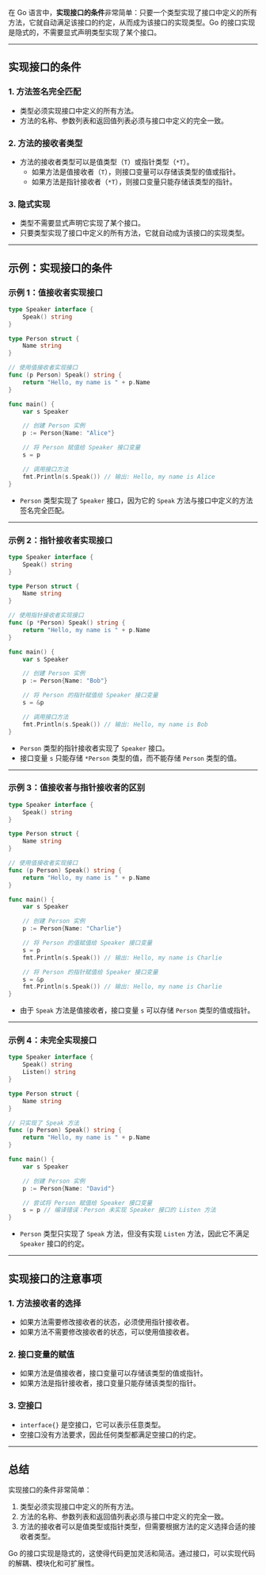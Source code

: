 在 Go 语言中，**实现接口的条件**非常简单：只要一个类型实现了接口中定义的所有方法，它就自动满足该接口的约定，从而成为该接口的实现类型。Go 的接口实现是隐式的，不需要显式声明类型实现了某个接口。

---

## 实现接口的条件

### 1. **方法签名完全匹配**

- 类型必须实现接口中定义的所有方法。
- 方法的名称、参数列表和返回值列表必须与接口中定义的完全一致。

### 2. **方法的接收者类型**

- 方法的接收者类型可以是值类型（`T`）或指针类型（`*T`）。
  - 如果方法是值接收者（`T`），则接口变量可以存储该类型的值或指针。
  - 如果方法是指针接收者（`*T`），则接口变量只能存储该类型的指针。

### 3. **隐式实现**

- 类型不需要显式声明它实现了某个接口。
- 只要类型实现了接口中定义的所有方法，它就自动成为该接口的实现类型。

---

## 示例：实现接口的条件

### 示例 1：值接收者实现接口

```go
type Speaker interface {
    Speak() string
}

type Person struct {
    Name string
}

// 使用值接收者实现接口
func (p Person) Speak() string {
    return "Hello, my name is " + p.Name
}

func main() {
    var s Speaker

    // 创建 Person 实例
    p := Person{Name: "Alice"}

    // 将 Person 赋值给 Speaker 接口变量
    s = p

    // 调用接口方法
    fmt.Println(s.Speak()) // 输出: Hello, my name is Alice
}
```

- `Person` 类型实现了 `Speaker` 接口，因为它的 `Speak` 方法与接口中定义的方法签名完全匹配。

---

### 示例 2：指针接收者实现接口

```go
type Speaker interface {
    Speak() string
}

type Person struct {
    Name string
}

// 使用指针接收者实现接口
func (p *Person) Speak() string {
    return "Hello, my name is " + p.Name
}

func main() {
    var s Speaker

    // 创建 Person 实例
    p := Person{Name: "Bob"}

    // 将 Person 的指针赋值给 Speaker 接口变量
    s = &p

    // 调用接口方法
    fmt.Println(s.Speak()) // 输出: Hello, my name is Bob
}
```

- `Person` 类型的指针接收者实现了 `Speaker` 接口。
- 接口变量 `s` 只能存储 `*Person` 类型的值，而不能存储 `Person` 类型的值。

---

### 示例 3：值接收者与指针接收者的区别

```go
type Speaker interface {
    Speak() string
}

type Person struct {
    Name string
}

// 使用值接收者实现接口
func (p Person) Speak() string {
    return "Hello, my name is " + p.Name
}

func main() {
    var s Speaker

    // 创建 Person 实例
    p := Person{Name: "Charlie"}

    // 将 Person 的值赋值给 Speaker 接口变量
    s = p
    fmt.Println(s.Speak()) // 输出: Hello, my name is Charlie

    // 将 Person 的指针赋值给 Speaker 接口变量
    s = &p
    fmt.Println(s.Speak()) // 输出: Hello, my name is Charlie
}
```

- 由于 `Speak` 方法是值接收者，接口变量 `s` 可以存储 `Person` 类型的值或指针。

---

### 示例 4：未完全实现接口

```go
type Speaker interface {
    Speak() string
    Listen() string
}

type Person struct {
    Name string
}

// 只实现了 Speak 方法
func (p Person) Speak() string {
    return "Hello, my name is " + p.Name
}

func main() {
    var s Speaker

    // 创建 Person 实例
    p := Person{Name: "David"}

    // 尝试将 Person 赋值给 Speaker 接口变量
    s = p // 编译错误：Person 未实现 Speaker 接口的 Listen 方法
}
```

- `Person` 类型只实现了 `Speak` 方法，但没有实现 `Listen` 方法，因此它不满足 `Speaker` 接口的约定。

---

## 实现接口的注意事项

### 1. **方法接收者的选择**

- 如果方法需要修改接收者的状态，必须使用指针接收者。
- 如果方法不需要修改接收者的状态，可以使用值接收者。

### 2. **接口变量的赋值**

- 如果方法是值接收者，接口变量可以存储该类型的值或指针。
- 如果方法是指针接收者，接口变量只能存储该类型的指针。

### 3. **空接口**

- `interface{}` 是空接口，它可以表示任意类型。
- 空接口没有方法要求，因此任何类型都满足空接口的约定。

---

## 总结

实现接口的条件非常简单：
1. 类型必须实现接口中定义的所有方法。
2. 方法的名称、参数列表和返回值列表必须与接口中定义的完全一致。
3. 方法的接收者可以是值类型或指针类型，但需要根据方法的定义选择合适的接收者类型。

Go 的接口实现是隐式的，这使得代码更加灵活和简洁。通过接口，可以实现代码的解耦、模块化和可扩展性。